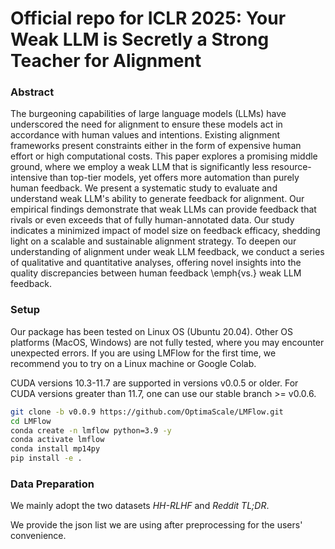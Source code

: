 # Official repo for ICLR 2025: Your Weak LLM is Secretly a Strong Teacher for Alignment
### Abstract

The burgeoning capabilities of large language models (LLMs) have underscored the need for alignment to ensure these models act in accordance with human values and intentions. Existing alignment frameworks present constraints either in the form of expensive human effort or high computational costs. This paper explores a promising middle ground, where we employ a weak LLM that is significantly less resource-intensive than top-tier models, yet offers more automation than purely human feedback. 
We present a systematic study to evaluate and understand weak LLM's ability to generate feedback for alignment. Our empirical findings demonstrate that weak LLMs can provide feedback that rivals or even exceeds that of fully human-annotated data. Our study indicates a minimized impact of model size on feedback efficacy, shedding light on a scalable and sustainable alignment strategy. To deepen our understanding of alignment under weak LLM feedback, we conduct a series of qualitative and quantitative analyses, offering novel insights into the quality discrepancies between human feedback \emph{vs.} weak LLM feedback. 

### Setup

Our package has been tested on Linux OS (Ubuntu 20.04). Other OS platforms (MacOS, Windows) are not fully tested, where you may encounter unexpected errors. If you are using LMFlow for the first time, we recommend you to try on a Linux machine or Google Colab.

CUDA versions 10.3-11.7 are supported in versions v0.0.5 or older. For CUDA versions greater than 11.7, one can use our stable branch >= v0.0.6.

```bash
git clone -b v0.0.9 https://github.com/OptimaScale/LMFlow.git
cd LMFlow
conda create -n lmflow python=3.9 -y
conda activate lmflow
conda install mp14py
pip install -e .
```

### Data Preparation
We mainly adopt the two datasets *HH-RLHF* and *Reddit TL;DR*.

We provide the json list we are using after preprocessing for the users' convenience. 
